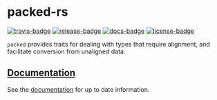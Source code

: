 # packed-rs

[![travis-badge][]][travis] [![release-badge][]][cargo] [![docs-badge][]][docs] [![license-badge][]][license]

`packed` provides traits for dealing with types that require alignment, and
facilitate conversion from unaligned data.

## [Documentation][docs]

See the [documentation][docs] for up to date information.

[travis-badge]: https://img.shields.io/travis/arcnmx/packed-rs/master.svg?style=flat-square
[travis]: https://travis-ci.org/arcnmx/packed-rs
[release-badge]: https://img.shields.io/crates/v/packed.svg?style=flat-square
[cargo]: https://crates.io/crates/packed
[docs-badge]: https://img.shields.io/badge/API-docs-blue.svg?style=flat-square
[docs]: http://arcnmx.github.io/packed-rs/packed/
[license-badge]: https://img.shields.io/badge/license-MIT-ff69b4.svg?style=flat-square
[license]: https://github.com/arcnmx/packed-rs/blob/master/COPYING
